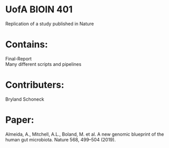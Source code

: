 # UofA BIOIN 401
  Replication of a study published in Nature

# Contains:
  Final-Report  
  Many different scripts and pipelines

# Contributers:
  Bryland Schoneck
  
 # Paper:
  Almeida, A., Mitchell, A.L., Boland, M. et al. A new genomic blueprint of the human gut microbiota. Nature 568, 499–504 (2019).
